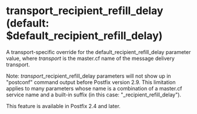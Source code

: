 # transport_recipient_refill_delay (default: $default_recipient_refill_delay)
 A transport-specific override for the default\_recipient\_refill\_delay
parameter value, where *transport* is the master.cf name of
the message delivery transport. 


 Note: *transport*\_recipient\_refill\_delay parameters will
not show up in "postconf" command output before Postfix version
2.9. This limitation applies to many parameters whose name is a
combination of a master.cf service name and a built-in suffix (in
this case: "\_recipient\_refill\_delay"). 


 This feature is available in Postfix 2.4 and later. 



